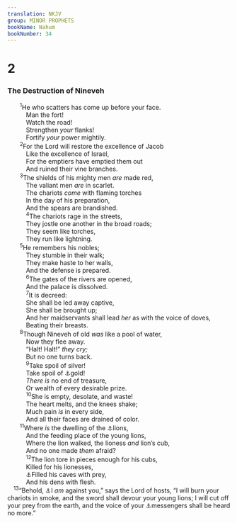 ```yaml
---
translation: NKJV
group: MINOR PROPHETS
bookName: Nahum 
bookNumber: 34
---
```


<div class="title"><h1>2</h1><h3>The Destruction of Nineveh</h3></div>
<span class="verse na_2_1">  <sup>1</sup>He who scatters has come up before your face.<br/>   Man the fort!<br/>   Watch the road!<br/>   Strengthen <i>your</i> flanks!<br/>   Fortify <i>your</i> power mightily.<br/></span>
<span class="verse na_2_2">  <sup>2</sup>For the Lord will restore the excellence of Jacob<br/>   Like the excellence of Israel,<br/>   For the emptiers have emptied them out<br/>   And ruined their vine branches.<br/></span>
<span class="verse na_2_3">  <sup>3</sup>The shields of his mighty men <i>are</i> made red,<br/>   The valiant men <i>are</i> in scarlet.<br/>   The chariots <i>come</i> with flaming torches<br/>   In the day of his preparation,<br/>   And the spears are brandished.<br/></span>
<span class="verse na_2_4">   <sup>4</sup>The chariots rage in the streets,<br/>   They jostle one another in the broad roads;<br/>   They seem like torches,<br/>   They run like lightning.<br/></span>
<span class="verse na_2_5">  <sup>5</sup>He remembers his nobles;<br/>   They stumble in their walk;<br/>   They make haste to her walls,<br/>   And the defense is prepared.<br/></span>
<span class="verse na_2_6">   <sup>6</sup>The gates of the rivers are opened,<br/>   And the palace is dissolved.<br/></span>
<span class="verse na_2_7">   <sup>7</sup>It is decreed:<br/>   She shall be led away captive,<br/>   She shall be brought up;<br/>   And her maidservants shall lead <i>her</i> as with the voice of doves,<br/>   Beating their breasts.<br/></span>
<span class="verse na_2_8">  <sup>8</sup>Though Nineveh of old <i>was</i> like a pool of water,<br/>   Now they flee away.<br/>   “Halt! Halt!” <i>they</i> <i>cry;</i><br/>   But no one turns back.<br/></span>
<span class="verse na_2_9">   <sup>9</sup>Take spoil of silver!<br/>   Take spoil of <a data-toggle="tooltip" data-placement="bottom" title="Ezek. 7:19; Zeph. 1:18">⚓</a>gold!<br/>   <i>There</i> <i>is</i> no end of treasure,<br/>   Or wealth of every desirable prize.<br/></span>
<span class="verse na_2_10">   <sup>10</sup>She is empty, desolate, and waste!<br/>   The heart melts, and the knees shake;<br/>   Much pain <i>is</i> in every side,<br/>   And all their faces are drained of color.<br/></span>
<span class="verse na_2_11">  <sup>11</sup>Where <i>is</i> the dwelling of the <a data-toggle="tooltip" data-placement="bottom" title="Job 4:10, 11; Ezek. 19:2–7">⚓</a>lions,<br/>   And the feeding place of the young lions,<br/>   Where the lion walked, the lioness <i>and</i> lion’s cub,<br/>   And no one made <i>them</i> afraid?<br/></span>
<span class="verse na_2_12">   <sup>12</sup>The lion tore in pieces enough for his cubs,<br/>   Killed for his lionesses,<br/>   <a data-toggle="tooltip" data-placement="bottom" title="Is. 10:6; Jer. 51:34">⚓</a>Filled his caves with prey,<br/>   And his dens with flesh.<br/></span>
<span class="verse na_2_13"> <sup>13</sup>“Behold, <a data-toggle="tooltip" data-placement="bottom" title="Jer. 21:13; Ezek. 5:8; Nah. 3:5">⚓</a>I <i>am</i> against you,” says the Lord of hosts, “I will burn your chariots in smoke, and the sword shall devour your young lions; I will cut off your prey from the earth, and the voice of your <a data-toggle="tooltip" data-placement="bottom" title="2 Kin. 18:17–25; 19:9–13, 23">⚓</a>messengers shall be heard no more.”<br/></span>
